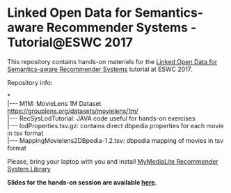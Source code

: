 Linked Open Data for Semantics-aware Recommender Systems - Tutorial@ESWC 2017
================================================================================

This repository contains hands-on materiels for the [Linked Open Data for Semantics-aware Recommender Systems](https://semanticrecsys.wordpress.com/) tutorial at ESWC 2017.

Repository info:

*<br>
|--- M1M: MovieLens 1M Dataset https://grouplens.org/datasets/movielens/1m/<br>
|--- RecSysLodTutorial: JAVA code useful for hands-on exercises<br>
|--- lodProperties.tsv.gz: contains direct dbpedia properties for each movie in tsv format<br>
|--- MappingMovielens2DBpedia-1.2.tsv: dbpedia mapping of movies in tsv format<br>

Please, bring your laptop with you and install [MyMediaLite Recommender System Library](http://www.mymedialite.net/)

**Slides for the hands-on session are available [here](https://docs.google.com/presentation/d/1z3nfnViCX8Mb-scaZiW-c2RdyygiccstcSEXbKG1Gx8/edit?usp=sharing).**

